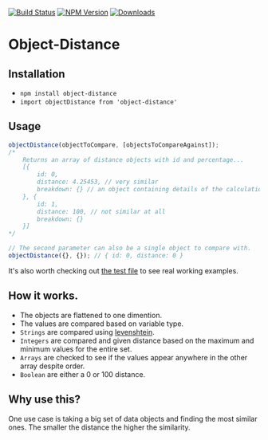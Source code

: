 [![Build Status](https://travis-ci.org/krazyjakee/object-distance.svg?branch=master)](https://travis-ci.org/krazyjakee/object-distance)
[![NPM Version](https://img.shields.io/npm/v/object-distance.svg)](https://www.npmjs.com/package/object-distance)
[![Downloads](https://img.shields.io/npm/dm/object-distance.svg)](https://www.npmjs.com/package/object-distance)

# Object-Distance

## Installation
- `npm install object-distance`
- `import objectDistance from 'object-distance'`

## Usage
```javascript
objectDistance(objectToCompare, [objectsToCompareAgainst]);
/*
    Returns an array of distance objects with id and percentage...
    [{
        id: 0,
        distance: 4.25453, // very similar
        breakdown: {} // an object containing details of the calculation
    }, {
        id: 1,
        distance: 100, // not similar at all
        breakdown: {}
    }]
*/

// The second parameter can also be a single object to compare with.
objectDistance({}, {}); // { id: 0, distance: 0 }
```

It's also worth checking out [the test file](https://github.com/krazyjakee/object-distance/blob/master/test/index.js) to see real working examples.

## How it works.
- The objects are flattened to one dimention.
- The values are compared based on variable type.
- `Strings` are compared using [levenshtein](https://www.npmjs.com/package/js-levenshtein).
- `Integers` are compared and given distance based on the maximum and minimum values for the entire set.
- `Arrays` are checked to see if the values appear anywhere in the other array despite order.
- `Boolean` are either a 0 or 100 distance.

## Why use this?
One use case is taking a big set of data objects and finding the most similar ones. The smaller the distance the higher the similarity.
